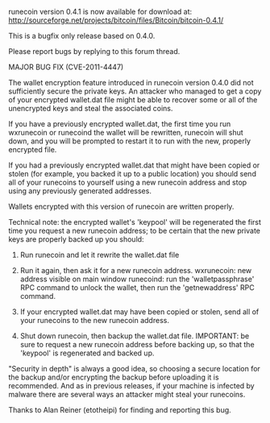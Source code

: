 runecoin version 0.4.1 is now available for download at:
http://sourceforge.net/projects/bitcoin/files/Bitcoin/bitcoin-0.4.1/

This is a bugfix only release based on 0.4.0.

Please report bugs by replying to this forum thread.

MAJOR BUG FIX  (CVE-2011-4447)

The wallet encryption feature introduced in runecoin version 0.4.0 did not sufficiently secure the private keys. An attacker who
managed to get a copy of your encrypted wallet.dat file might be able to recover some or all of the unencrypted keys and steal the
associated coins.

If you have a previously encrypted wallet.dat, the first time you run wxrunecoin or runecoind the wallet will be rewritten, runecoin will
shut down, and you will be prompted to restart it to run with the new, properly encrypted file.

If you had a previously encrypted wallet.dat that might have been copied or stolen (for example, you backed it up to a public
location) you should send all of your runecoins to yourself using a new runecoin address and stop using any previously generated addresses.

Wallets encrypted with this version of runecoin are written properly.

Technical note: the encrypted wallet's 'keypool' will be regenerated the first time you request a new runecoin address; to be certain that the
new private keys are properly backed up you should:

1. Run runecoin and let it rewrite the wallet.dat file

2. Run it again, then ask it for a new runecoin address.
wxrunecoin: new address visible on main window
runecoind: run the 'walletpassphrase' RPC command to unlock the wallet,  then run the 'getnewaddress' RPC command.

3. If your encrypted wallet.dat may have been copied or stolen, send all of your runecoins to the new runecoin address.

4. Shut down runecoin, then backup the wallet.dat file.
IMPORTANT: be sure to request a new runecoin address before backing up, so that the 'keypool' is regenerated and backed up.

"Security in depth" is always a good idea, so choosing a secure location for the backup and/or encrypting the backup before uploading it is recommended. And as in previous releases, if your machine is infected by malware there are several ways an attacker might steal your runecoins.

Thanks to Alan Reiner (etotheipi) for finding and reporting this bug.
